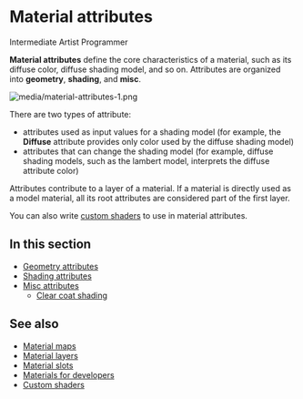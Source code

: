 # Material attributes

<span class="badge text-bg-primary">Intermediate</span>
<span class="badge text-bg-success">Artist</span>
<span class="badge text-bg-success">Programmer</span>

**Material attributes** define the core characteristics of a material, such as its diffuse color, diffuse shading model, and so on. Attributes are organized into **geometry**, **shading**, and **misc**.

![media/material-attributes-1.png](media/material-attributes-1.png)

There are two types of attribute:

- attributes used as input values for a shading model (for example, the **Diffuse** attribute provides only color used by the diffuse shading model)
- attributes that can change the shading model (for example, diffuse shading models, such as the lambert model, interprets the diffuse attribute color)

Attributes contribute to a layer of a material. If a material is directly used as a model material, all its root attributes are considered part of the first layer.

You can also write [custom shaders](../effects-and-shaders/custom-shaders.md) to use in material attributes.

## In this section

* [Geometry attributes](geometry-attributes.md)
* [Shading attributes](shading-attributes.md)
* [Misc attributes](misc-attributes.md)
    * [Clear coat shading](clear-coat-shading.md)

## See also

* [Material maps](material-maps.md)
* [Material layers](material-layers.md)
* [Material slots](material-slots.md)
* [Materials for developers](materials-for-developers.md)
* [Custom shaders](../effects-and-shaders/custom-shaders.md)

